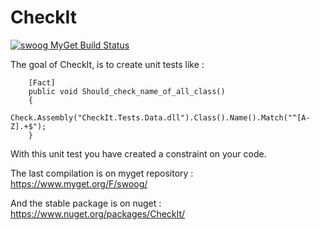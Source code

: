 # CheckIt 
[![swoog MyGet Build Status](https://www.myget.org/BuildSource/Badge/swoog?identifier=71e927a5-f39d-47e9-82de-2a7931285d57)](https://www.myget.org/)

The goal of CheckIt, is to create unit tests like :

        [Fact]
        public void Should_check_name_of_all_class()
        {
            Check.Assembly("CheckIt.Tests.Data.dll").Class().Name().Match("^[A-Z].+$");
        }
        
With this unit test you have created a constraint on your code.

The last compilation is on myget repository :
https://www.myget.org/F/swoog/

And the stable package is on nuget : https://www.nuget.org/packages/CheckIt/
